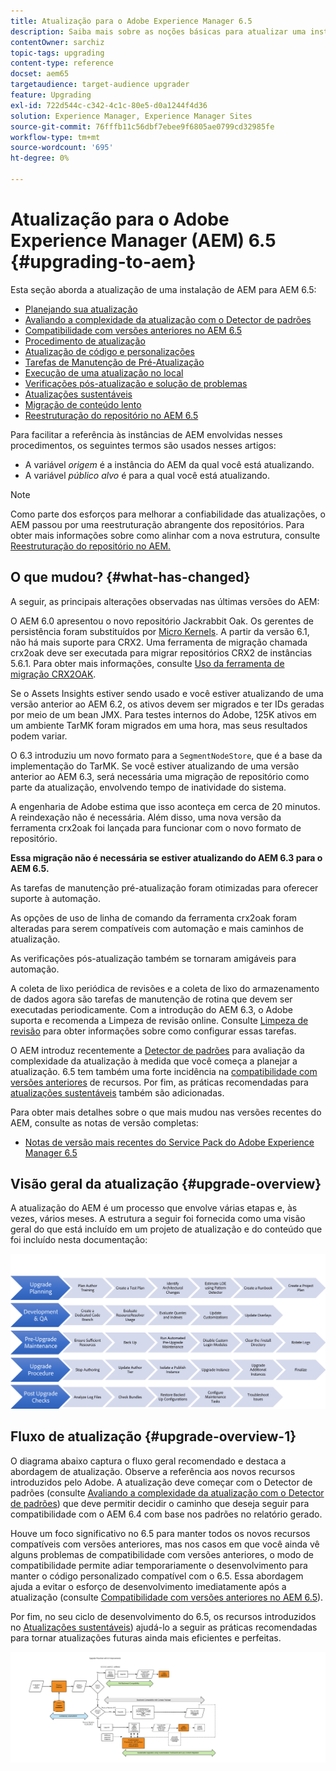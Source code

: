 ```yaml
---
title: Atualização para o Adobe Experience Manager 6.5
description: Saiba mais sobre as noções básicas para atualizar uma instalação mais antiga do Adobe Experience Manager (AEM) para o AEM 6.5.
contentOwner: sarchiz
topic-tags: upgrading
content-type: reference
docset: aem65
targetaudience: target-audience upgrader
feature: Upgrading
exl-id: 722d544c-c342-4c1c-80e5-d0a1244f4d36
solution: Experience Manager, Experience Manager Sites
source-git-commit: 76fffb11c56dbf7ebee9f6805ae0799cd32985fe
workflow-type: tm+mt
source-wordcount: '695'
ht-degree: 0%

---
```


# Atualização para o Adobe Experience Manager (AEM) 6.5 {#upgrading-to-aem}

Esta seção aborda a atualização de uma instalação de AEM para AEM 6.5:

* [Planejando sua atualização](/help/sites-deploying/upgrade-planning.md)
* [Avaliando a complexidade da atualização com o Detector de padrões](/help/sites-deploying/pattern-detector.md)
* [Compatibilidade com versões anteriores no AEM 6.5](/help/sites-deploying/backward-compatibility.md)
  <!--* [Using Offline Reindexing To Reduce Downtime During an Upgrade](/help/sites-deploying/upgrade-offline-reindexing.md)-->
* [Procedimento de atualização](/help/sites-deploying/upgrade-procedure.md)
* [Atualização de código e personalizações](/help/sites-deploying/upgrading-code-and-customizations.md)
* [Tarefas de Manutenção de Pré-Atualização](/help/sites-deploying/pre-upgrade-maintenance-tasks.md)
* [Execução de uma atualização no local](/help/sites-deploying/in-place-upgrade.md)
* [Verificações pós-atualização e solução de problemas](/help/sites-deploying/post-upgrade-checks-and-troubleshooting.md)
* [Atualizações sustentáveis](/help/sites-deploying/sustainable-upgrades.md)
* [Migração de conteúdo lento](/help/sites-deploying/lazy-content-migration.md)
* [Reestruturação do repositório no AEM 6.5](/help/sites-deploying/repository-restructuring.md)

Para facilitar a referência às instâncias de AEM envolvidas nesses procedimentos, os seguintes termos são usados nesses artigos:

* A variável *origem* é a instância do AEM da qual você está atualizando.
* A variável *público alvo* é para a qual você está atualizando.

>[!NOTE]
>
>Como parte dos esforços para melhorar a confiabilidade das atualizações, o AEM passou por uma reestruturação abrangente dos repositórios. Para obter mais informações sobre como alinhar com a nova estrutura, consulte [Reestruturação do repositório no AEM.](/help/sites-deploying/repository-restructuring.md)

## O que mudou? {#what-has-changed}

A seguir, as principais alterações observadas nas últimas versões do AEM:

O AEM 6.0 apresentou o novo repositório Jackrabbit Oak. Os gerentes de persistência foram substituídos por [Micro Kernels](/help/sites-deploying/platform.md#contentbody_title_4). A partir da versão 6.1, não há mais suporte para CRX2. Uma ferramenta de migração chamada crx2oak deve ser executada para migrar repositórios CRX2 de instâncias 5.6.1. Para obter mais informações, consulte [Uso da ferramenta de migração CRX2OAK](/help/sites-deploying/using-crx2oak.md).

Se o Assets Insights estiver sendo usado e você estiver atualizando de uma versão anterior ao AEM 6.2, os ativos devem ser migrados e ter IDs geradas por meio de um bean JMX. Para testes internos do Adobe, 125K ativos em um ambiente TarMK foram migrados em uma hora, mas seus resultados podem variar.

O 6.3 introduziu um novo formato para a `SegmentNodeStore`, que é a base da implementação do TarMK. Se você estiver atualizando de uma versão anterior ao AEM 6.3, será necessária uma migração de repositório como parte da atualização, envolvendo tempo de inatividade do sistema.

A engenharia de Adobe estima que isso aconteça em cerca de 20 minutos. A reindexação não é necessária. Além disso, uma nova versão da ferramenta crx2oak foi lançada para funcionar com o novo formato de repositório.

**Essa migração não é necessária se estiver atualizando do AEM 6.3 para o AEM 6.5.**

As tarefas de manutenção pré-atualização foram otimizadas para oferecer suporte à automação.

As opções de uso de linha de comando da ferramenta crx2oak foram alteradas para serem compatíveis com automação e mais caminhos de atualização.

As verificações pós-atualização também se tornaram amigáveis para automação.

A coleta de lixo periódica de revisões e a coleta de lixo do armazenamento de dados agora são tarefas de manutenção de rotina que devem ser executadas periodicamente. Com a introdução do AEM 6.3, o Adobe suporta e recomenda a Limpeza de revisão online. Consulte [Limpeza de revisão](/help/sites-deploying/revision-cleanup.md) para obter informações sobre como configurar essas tarefas.

O AEM introduz recentemente a [Detector de padrões](/help/sites-deploying/pattern-detector.md) para avaliação da complexidade da atualização à medida que você começa a planejar a atualização. 6.5 tem também uma forte incidência na [compatibilidade com versões anteriores](/help/sites-deploying/backward-compatibility.md) de recursos. Por fim, as práticas recomendadas para [atualizações sustentáveis](/help/sites-deploying/sustainable-upgrades.md) também são adicionadas.

Para obter mais detalhes sobre o que mais mudou nas versões recentes do AEM, consulte as notas de versão completas:

* [Notas de versão mais recentes do Service Pack do Adobe Experience Manager 6.5](/help/release-notes/release-notes.md)

## Visão geral da atualização {#upgrade-overview}

A atualização do AEM é um processo que envolve várias etapas e, às vezes, vários meses. A estrutura a seguir foi fornecida como uma visão geral do que está incluído em um projeto de atualização e do conteúdo que foi incluído nesta documentação:

![screen_shot_2018-03-30at80708am](assets/screen_shot_2018-03-30at80708am.png)

## Fluxo de atualização {#upgrade-overview-1}

O diagrama abaixo captura o fluxo geral recomendado e destaca a abordagem de atualização. Observe a referência aos novos recursos introduzidos pelo Adobe. A atualização deve começar com o Detector de padrões (consulte [Avaliando a complexidade da atualização com o Detector de padrões](/help/sites-deploying/pattern-detector.md)) que deve permitir decidir o caminho que deseja seguir para compatibilidade com o AEM 6.4 com base nos padrões no relatório gerado.

Houve um foco significativo no 6.5 para manter todos os novos recursos compatíveis com versões anteriores, mas nos casos em que você ainda vê alguns problemas de compatibilidade com versões anteriores, o modo de compatibilidade permite adiar temporariamente o desenvolvimento para manter o código personalizado compatível com o 6.5. Essa abordagem ajuda a evitar o esforço de desenvolvimento imediatamente após a atualização (consulte [Compatibilidade com versões anteriores no AEM 6.5](/help/sites-deploying/backward-compatibility.md)).

Por fim, no seu ciclo de desenvolvimento do 6.5, os recursos introduzidos no [Atualizações sustentáveis](/help/sites-deploying/sustainable-upgrades.md)) ajudá-lo a seguir as práticas recomendadas para tornar atualizações futuras ainda mais eficientes e perfeitas.

![6_4_upgrade_overviewflowchart-newpage3](assets/6_4_upgrade_overviewflowchart-newpage3.png)
